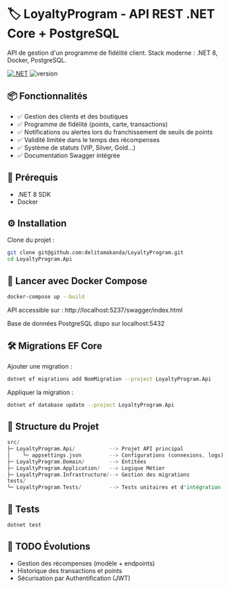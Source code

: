 # 🏷️ LoyaltyProgram - API REST .NET Core + PostgreSQL

API de gestion d'un programme de fidélité client.
Stack moderne : .NET 8, Docker, PostgreSQL.

[![.NET](https://github.com/delitamakanda/LoyaltyProgram/actions/workflows/ci.yml/badge.svg?branch=main&event=push)](https://github.com/delitamakanda/LoyaltyProgram/actions/workflows/ci.yml)
![version](https://img.shields.io/badge/dotnet%20version-net8.0-blue)


## 📦 Fonctionnalités

- ✅ Gestion des clients et des boutiques
- ✅ Programme de fidélité (points, carte, transactions)
- ✅ Notifications ou alertes lors du franchissement de seuils de points
- ✅ Validité limitée dans le temps des récompenses
- ✅ Système de statuts (VIP, Silver, Gold...)
- ✅ Documentation Swagger intégrée

## 🚀 Prérequis

- .NET 8 SDK
- Docker

## ⚙️ Installation

Clone du projet :

```bash
git clone git@github.com:delitamakanda/LoyaltyProgram.git
cd LoyaltyProgram.Api
```

## 🐳 Lancer avec Docker Compose

```bash
docker-compose up --build
```

API accessible sur : http://localhost:5237/swagger/index.html

Base de données PostgreSQL dispo sur localhost:5432

## 🛠️ Migrations EF Core

Ajouter une migration :

```bash
dotnet ef migrations add NomMigration --project LoyaltyProgram.Api
```

Appliquer la migration :

```bash
dotnet ef database update --project LoyaltyProgram.Api
```

## 📁 Structure du Projet

```rust
src/
├─ LoyaltyProgram.Api/           --> Projet API principal
│    └─ appsettings.json         --> Configurations (connexions, logs)
├─ LoyaltyProgram.Domain/        --> Entitées
├─ LoyaltyProgram.Application/   --> Logique Métier
├─ LoyaltyProgram.Infrastructure/--> Gestion des migrations
tests/
└─ LoyaltyProgram.Tests/         --> Tests unitaires et d'intégration
```

## 🧪 Tests

```bash
dotnet test
```

## 📝 TODO Évolutions

- Gestion des récompenses (modèle + endpoints)
- Historique des transactions et points
- Sécurisation par Authentification (JWT)
